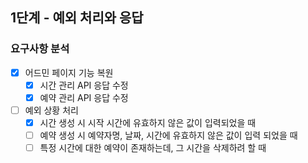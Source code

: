 ## 1단계 - 예외 처리와 응답

### 요구사항 분석

- [x] 어드민 페이지 기능 복원
  - [x] 시간 관리 API 응답 수정
  - [x] 예약 관리 API 응답 수정

- [ ] 예외 상황 처리
  - [x] 시간 생성 시 시작 시간에 유효하지 않은 값이 입력되었을 때
  - [ ] 예약 생성 시 예약자명, 날짜, 시간에 유효하지 않은 값이 입력 되었을 때
  - [ ] 특정 시간에 대한 예약이 존재하는데, 그 시간을 삭제하려 할 때
